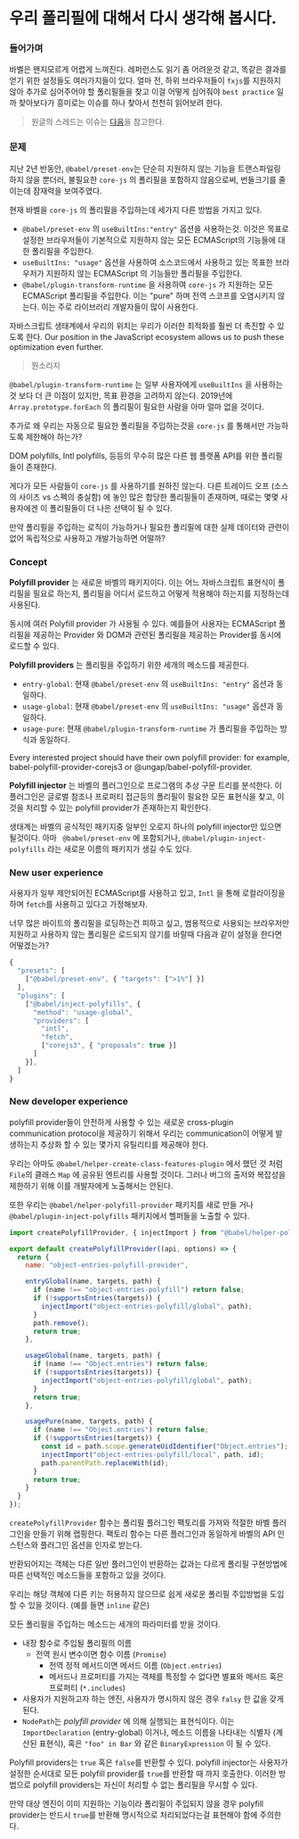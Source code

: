 # 우리 폴리필에 대해서 다시 생각해 봅시다.

### 들어가며
바벨은 왠지모르게 어렵게 느껴진다. 레퍼런스도 읽기 좀 어려운것 같고, 똑같은 결과를 얻기 위한 설정들도 여러가지들이 있다. 얼마 전, 하위 브라우저들이 `fxjs`를 지원하지 않아 추가로 심어주어야 할 폴리필들을 찾고 이걸 어떻게 심어줘야 `best practice` 일까 찾아보다가 흥미로는 이슈를 하나 찾아서 천천히 읽어보려 한다.

> 원글의 스레드는 이슈는 [다음](https://github.com/babel/babel/issues/10008)을 참고한다.

### 문제
지난 2년 반동안, `@babel/preset-env`는 단순히 지원하지 않는 기능을 트랜스파일링 하지 않을 뿐더러, 불필요한 `core-js` 의 폴리필을 포함하지 않음으로써, 번들크기를 줄이는데 잠재력을 보여주였다.

현재 바벨을 `core-js` 의 폴리필을 주입하는데 세가지 다른 방법을 가지고 있다.

- `@babel/preset-env` 의 `useBuiltIns:"entry"` 옵션을 사용하는것. 이것은 목표로 설정한 브라우저들이 기본적으로 지원하지 않는 모든 ECMAScript의 기능들에 대한 폴리필을 주입한다.
- `useBuiltIns: "usage"` 옵션을 사용하여 소스코드에서 사용하고 있는 목표한 브라우저가 지원하지 않는 ECMAScript 의 기능들만 폴리필을 주입한다.
- `@babel/plugin-transform-runtime` 을 사용하여 `core-js` 가 지원하는 모든 ECMAScript 폴리필을 주입한다. 이는 "pure" 하며 전역 스코프를 오염시키지 않는다. 이는 주로 라이브러리 개발자들이 많이 사용한다.

자바스크립트 생태계에서 우리의 위치는 우리가 이러한 최적화를 훨씬 더 촉진할 수 있도록 한다.
Our position in the JavaScript ecosystem allows us to push these optimization even further.
> 뭔소리지

`@babel/plugin-transform-runtime` 는 일부 사용자에게 `useBuiltIns` 을 사용하는것 보다 더 큰 이점이 있지만, 목표 환경을 고려하지 않는다. 2019년에 `Array.prototype.forEach` 의 폴리필이 필요한 사람을 아마 얼마 없을 것이다.

추가로 왜 우리는 자동으로 필요한 폴리필을 주입하는것을 `core-js` 를 통해서만 가능하도록 제한해야 하는가?

DOM polyfills, Intl polyfills, 등등의 무수히 많은 다른 웹 플랫폼 API를 위한 폴리필들이 존재한다.

게다가 모든 사람들이 `core-js` 를 사용하기를 원하진 않는다. 다른 트레이드 오프 (소스의 사이즈 vs 스펙의 충실함) 에 놓인 많은 합당한 폴리필들이 존재하며, 때로는 몇몇 사용자에겐 이 폴리필들이 더 나은 선택이 될 수 있다.

만약 폴리필을 주입하는 로직이 가능하거나 필요한 폴리필에 대한 실제 데이터와 관련이 없어 독립적으로 사용하고 개발가능하면 어떨까?

### Concept
**Polyfill provider** 는 새로운 바벨의 패키지이다. 이는 어느 자바스크립트 표현식이 폴리필을 필요로 하는지, 폴리필을 어디서 로드하고 어떻게 적용해야 하는지를 지정하는데 사용된다.

동시에 여러 Polyfill provider 가 사용될 수 있다. 예를들어 사용자는 ECMAScript 폴리필을 제공하는 Provider 와 DOM과 관련된 폴리필을 제공하는 Provider를 동시에 로드할 수 있다.

**Polyfill providers** 는 폴리필을 주입하기 위한 세개의 메소드를 제공한다.

- `entry-global`: 현재 `@babel/preset-env` 의 `useBuiltIns: "entry"` 옵션과 동일하다.
- `usage-global`: 현재 `@babel/preset-env` 의 `useBuiltIns: "usage"` 옵션과 동일하다.
- `usage-pure`: 현재 `@babel/plugin-transform-runtime` 가 폴리필을 주입하는 방식과 동일하다.

Every interested project should have their own polyfill provider: for example, babel-polyfill-provider-corejs3 or @ungap/babel-polyfill-provider.

**Polyfill injector** 는 바벨의 플러그인으로 프로그램의 추상 구문 트리를 분석한다. 이 플러그인은 글로벌 참조나 프로퍼티 접근등의 폴리필이 필요한 모든 표현식을 찾고, 이것을 처리할 수 있는 polyfill provider가 존재하는지 확인한다.

생태계는 바벨의 공식적인 패키지중 일부인 오로지 하나의 polyfill injector만 있으면 될것이다. 아마 ` @babel/preset-env` 에 포함되거나, `@babel/plugin-inject-polyfills` 라는 새로운 이름의 패키지가 생길 수도 있다.

### New user experience
사용자가 일부 제안되어진 ECMAScript를 사용하고 있고, `Intl` 을 통해 로컬라이징을 하며 `fetch`를 사용하고 있다고 가정해보자.

너무 많은 바이트의 폴리필을 로딩하는건 피하고 싶고, 범용적으로 사용되는 브라우저만 지원하고 사용하지 않는 폴리필은 로드되지 않기를 바랄때 다음과 같이 설정을 한다면 어떻겠는가?

```JavaScript
{
  "presets": [
    ["@babel/preset-env", { "targets": [">1%"] }]
  ],
  "plugins": [
    ["@babel/inject-polyfills", {
      "method": "usage-global",
      "providers": [
        "intl",
        "fetch",
        ["corejs3", { "proposals": true }]
      ]
    }],
  ]
}
```

### New developer experience
polyfill provider들이 안전하게 사용할 수 있는 새로운 cross-plugin communication protocol을 제공하기 위해서 우리는 communication이 어떻게 발생하는지 추상화 할 수 있는 몇가지 유틸리티를 제공해야 한다.

우리는 아마도 `@babel/helper-create-class-features-plugin` 에서 했던 것 처럼 `File`의 클래스 `Map` 에 공유된 엔트리를 사용할 것이다. 그러나 버그의 출저와 복잡성을 제한하기 위해 이를 개발자에게 노출해서는 안된다.

또한 우리는 `@babel/helper-polyfill-provider` 패키지를 새로 만들 거나 `@babel/plugin-inject-polyfills` 패키지에서 헬퍼들을 노출할 수 있다.

```JavaScript
import createPolyfillProvider, { injectImport } from "@babel/helper-polyfill-provider";

export default createPolyfillProvider((api, options) => {
  return {
    name: "object-entries-polyfill-provider",

    entryGlobal(name, targets, path) {
      if (name !== "object-entries-polyfill") return false;
      if (!supportsEntries(targets)) {
        injectImport("object-entries-polyfill/global", path);
      }
      path.remove();
      return true;
    },

    usageGlobal(name, targets, path) {
      if (name !== "Object.entries") return false;
      if (!supportsEntries(targets)) {
        injectImport("object-entries-polyfill/global", path);
      }
      return true;
    },

    usagePure(name, targets, path) {
      if (name !== "Object.entries") return false;
      if (!supportsEntries(targets)) {
        const id = path.scope.generateUidIdentifier("Object.entries");
        injectImport("object-entries-polyfill/local", path, id);
        path.parentPath.replaceWith(id);
      }
      return true;
    }
  }
});
```

`createPolyfillProvider` 함수는 폴리필 플러그인 팩토리를 가져와 적절한 바벨 플러그인을 만들기 위해 랩핑한다.
팩토리 함수는 다른 플러그인과 동일하게 바벨의 API 인스턴스와 플러그인 옵션을 인자로 받는다.

반환되어지는 객체는 다른 일반 플러그인이 반환하는 값과는 다르게 폴리필 구현방법에 따른 선택적인 메소드들을 포함하고 있을 것이다.

우리는 해당 객체에 다른 키는 허용하지 않으므로 쉽게 새로운 폴리필 주입방법을 도입할 수 있을 것이다. (예를 들면 `inline` 같은)

모든 폴리필을 주입하는 메소드는 세개의 파라미터를 받을 것이다.
- 내장 함수로 주입될 폴리필의 이름
  + 전역 원시 변수이면 함수 이름 (`Promise`)
	+ 전역 정적 메서드이면 메서드 이름 (`Object.entries`)
	+ 메서드나 프로퍼티를 가지는 객체를 특정할 수 없다면 별표와 메서드 혹은 프로퍼티 (`*.includes`)
- 사용자가 지원하고자 하는 엔진, 사용자가 명시하지 않은 경우 `falsy` 한 값을 갖게 된다.
- `NodePath`는 *polyfill provider* 에 의해 실행되는 표현식이다. 이는 `ImportDeclaration` (entry-global) 이거나, 메소드 이름을 나타내는 식별자 (계산된 표현식), 혹은 `"foo" in Bar` 와 같은 `BinaryExpression` 이 될 수 있다.

Polyfill providers는 `true` 혹은 `false`를 반환할 수 있다.
polyfill injector는 사용자가 설정한 순서대로 모든 polyfill provider를 `true`를 반환할 때 까지 호출한다.
이러한 방법으로 polyfill providers는 자신이 처리할 수 없는 폴리필을 무시할 수 있다.

만약 대상 엔진이 이미 지원하는 기능이라 폴리필이 주입되지 않을 경우 polyfill provider는 반드시 `true`를 반환해 명시적으로 처리되었다는걸 표현해야 함에 주의한다.
